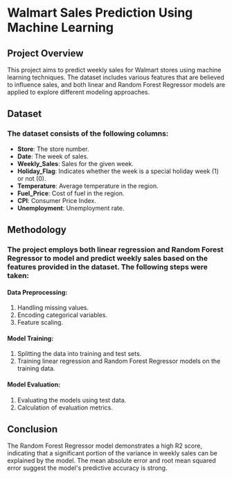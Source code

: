 # Walmart Sales Prediction Using Machine Learning

## Project Overview

This project aims to predict weekly sales for Walmart stores using machine learning techniques. The dataset includes various features that are believed to influence sales, and both linear and Random Forest Regressor models are applied to explore different modeling approaches.

## Dataset

### The dataset consists of the following columns:

- **Store**: The store number.
- **Date**: The week of sales.
- **Weekly_Sales**: Sales for the given week.
- **Holiday_Flag**: Indicates whether the week is a special holiday week (1) or not (0).
- **Temperature**: Average temperature in the region.
- **Fuel_Price**: Cost of fuel in the region.
- **CPI**: Consumer Price Index.
- **Unemployment**: Unemployment rate.

## Methodology

### The project employs both linear regression and Random Forest Regressor to model and predict weekly sales based on the features provided in the dataset. The following steps were taken:

#### Data Preprocessing:

1. Handling missing values.
2. Encoding categorical variables.
3. Feature scaling.

#### Model Training:

1. Splitting the data into training and test sets.
2. Training linear regression and Random Forest Regressor models on the training data.

#### Model Evaluation:

1. Evaluating the models using test data.
2. Calculation of evaluation metrics.

## Conclusion

The Random Forest Regressor model demonstrates a high R2 score, indicating that a significant portion of the variance in weekly sales can be explained by the model. The mean absolute error and root mean squared error suggest the model's predictive accuracy is strong.
